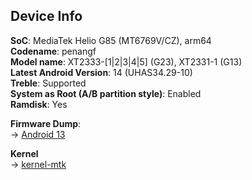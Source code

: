 ## Device Info

**SoC**: MediaTek Helio G85 (MT6769V/CZ), arm64<br>
**Codename**: penangf <br>
**Model name**: XT2333-[1|2|3|4|5] (G23), XT2331-1 (G13)<br>
**Latest Android Version**: 14 (UHAS34.29-10)<br>
**Treble**: Supported<br>
**System as Root (A/B partition style)**: Enabled<br>
**Ramdisk**: Yes<br>


**Firmware Dump**:<br>
-> [Android 13](https://github.com/RandomPush/motorola_penangf_dump)

**Kernel**<br>
-> [kernel-mtk](https://github.com/moto-penangf/kernel-mtk)
